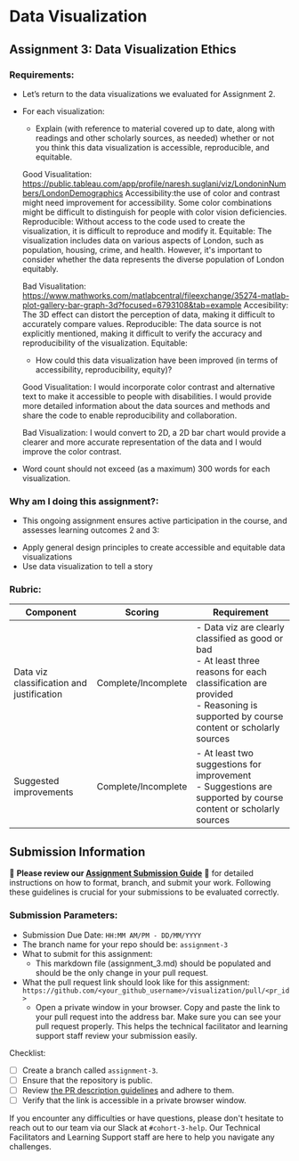 # Data Visualization

## Assignment 3: Data Visualization Ethics

### Requirements:
- Let’s return to the data visualizations we evaluated for Assignment 2.  
- For each visualization: 
    - Explain (with reference to material covered up to date, along with readings and other scholarly sources, as needed) whether or not you think this data visualization is accessible, reproducible, and equitable. 
    

  Good Visualitation: https://public.tableau.com/app/profile/naresh.suglani/viz/LondoninNumbers/LondonDemographics
        Accessibility:the use of color and contrast might need improvement for accessibility. Some color combinations might be difficult to distinguish for people with color vision deficiencies.
        Reproducible: Without access to the code used to create the visualization, it is difficult to reproduce and modify it.
        Equitable: The visualization includes data on various aspects of London, such as population, housing, crime, and health. However, it's important to consider whether the data represents the diverse population of London equitably.

  Bad Visualitation:  https://www.mathworks.com/matlabcentral/fileexchange/35274-matlab-plot-gallery-bar-graph-3d?focused=6793108&tab=example
        Accesibility: The 3D effect can distort the perception of data, making it difficult to accurately compare values. 
        Reproducible: The data source is not explicitly mentioned, making it difficult to verify the accuracy and reproducibility of the visualization.
        Equitable:

    - How could this data visualization have been improved (in terms of accessibility, reproducibility, equity)?  

    Good Visualitation:
    I would incorporate color contrast and alternative text to make it accessible to people with disabilities. I would provide more detailed information about the data sources and methods and share the code to enable reproducibility and collaboration.

    Bad Visualization:
    I would convert to 2D, a 2D bar chart would provide a clearer and more accurate representation of the data and I would improve the color contrast.
  
- Word count should not exceed (as a maximum) 300 words for each visualization. 

### Why am I doing this assignment?:
- This ongoing assignment ensures active participation in the course, and assesses learning outcomes 2 and 3:  
* Apply general design principles to create accessible and equitable data visualizations
* Use data visualization to tell a story

### Rubric:
| Component               | Scoring   | Requirement                                                 |
|-------------------------|-----------|-------------------------------------------------------------|
| Data viz classification and justification | Complete/Incomplete | - Data viz are clearly classified as good or bad<br />- At least three reasons for each classification are provided<br />- Reasoning is supported by course content or scholarly sources |
| Suggested improvements  | Complete/Incomplete | - At least two suggestions for improvement<br />- Suggestions are supported by course content or scholarly sources |

## Submission Information

🚨 **Please review our [Assignment Submission Guide](https://github.com/UofT-DSI/onboarding/blob/main/onboarding_documents/submissions.md)** 🚨 for detailed instructions on how to format, branch, and submit your work. Following these guidelines is crucial for your submissions to be evaluated correctly.

### Submission Parameters:
* Submission Due Date: `HH:MM AM/PM - DD/MM/YYYY`
* The branch name for your repo should be: `assignment-3`
* What to submit for this assignment:
    * This markdown file (assignment_3.md) should be populated and should be the only change in your pull request.
* What the pull request link should look like for this assignment: `https://github.com/<your_github_username>/visualization/pull/<pr_id>`
    * Open a private window in your browser. Copy and paste the link to your pull request into the address bar. Make sure you can see your pull request properly. This helps the technical facilitator and learning support staff review your submission easily.

Checklist:
- [ ] Create a branch called `assignment-3`.
- [ ] Ensure that the repository is public.
- [ ] Review [the PR description guidelines](https://github.com/UofT-DSI/onboarding/blob/main/onboarding_documents/submissions.md#guidelines-for-pull-request-descriptions) and adhere to them.
- [ ] Verify that the link is accessible in a private browser window.

If you encounter any difficulties or have questions, please don't hesitate to reach out to our team via our Slack at `#cohort-3-help`. Our Technical Facilitators and Learning Support staff are here to help you navigate any challenges.
